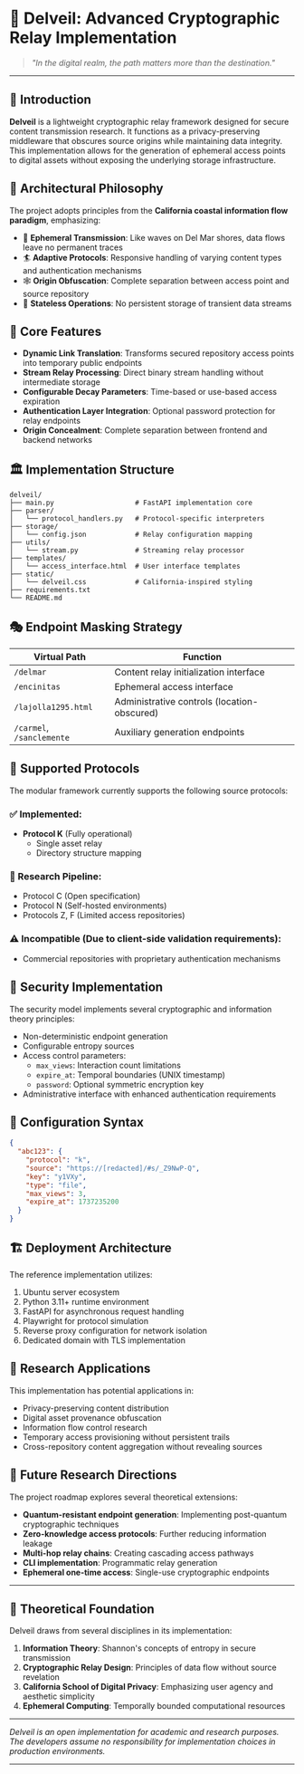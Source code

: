 # 🔮 Delveil: Advanced Cryptographic Relay Implementation

> *"In the digital realm, the path matters more than the destination."*


---

## 🧿 Introduction

**Delveil** is a lightweight cryptographic relay framework designed for secure content transmission research. It functions as a privacy-preserving middleware that obscures source origins while maintaining data integrity. This implementation allows for the generation of ephemeral access points to digital assets without exposing the underlying storage infrastructure.

## 🧩 Architectural Philosophy

The project adopts principles from the **California coastal information flow paradigm**, emphasizing:

- 🌊 **Ephemeral Transmission**: Like waves on Del Mar shores, data flows leave no permanent traces
- 🏄 **Adaptive Protocols**: Responsive handling of varying content types and authentication mechanisms
- 🕸️ **Origin Obfuscation**: Complete separation between access point and source repository
- 🧠 **Stateless Operations**: No persistent storage of transient data streams

## 🔱 Core Features

- **Dynamic Link Translation**: Transforms secured repository access points into temporary public endpoints
- **Stream Relay Processing**: Direct binary stream handling without intermediate storage
- **Configurable Decay Parameters**: Time-based or use-based access expiration
- **Authentication Layer Integration**: Optional password protection for relay endpoints
- **Origin Concealment**: Complete separation between frontend and backend networks

## 🏛️ Implementation Structure

```
delveil/
├── main.py                    # FastAPI implementation core
├── parser/
│   └── protocol_handlers.py   # Protocol-specific interpreters
├── storage/
│   └── config.json            # Relay configuration mapping
├── utils/
│   └── stream.py              # Streaming relay processor
├── templates/
│   └── access_interface.html  # User interface templates
├── static/
│   └── delveil.css            # California-inspired styling
├── requirements.txt
└── README.md
```

## 🎭 Endpoint Masking Strategy

| Virtual Path | Function |
|--------------|----------|
| `/delmar` | Content relay initialization interface |
| `/encinitas` | Ephemeral access interface |
| `/lajolla1295.html` | Administrative controls (location-obscured) |
| `/carmel`, `/sanclemente` | Auxiliary generation endpoints |

## 🧪 Supported Protocols

The modular framework currently supports the following source protocols:

### ✅ Implemented:
- **Protocol K** (Fully operational)
  - Single asset relay
  - Directory structure mapping

### 🧪 Research Pipeline:
- Protocol C (Open specification)
- Protocol N (Self-hosted environments)
- Protocols Z, F (Limited access repositories)

### ⚠️ Incompatible (Due to client-side validation requirements):
- Commercial repositories with proprietary authentication mechanisms

## 🔏 Security Implementation

The security model implements several cryptographic and information theory principles:

- Non-deterministic endpoint generation
- Configurable entropy sources
- Access control parameters:
  - `max_views`: Interaction count limitations
  - `expire_at`: Temporal boundaries (UNIX timestamp)
  - `password`: Optional symmetric encryption key
- Administrative interface with enhanced authentication requirements

## 🧮 Configuration Syntax

```json
{
  "abc123": {
    "protocol": "k",
    "source": "https://[redacted]/#s/_Z9NwP-Q",
    "key": "y1VXy",
    "type": "file",
    "max_views": 3,
    "expire_at": 1737235200
  }
}
```

## 🏗️ Deployment Architecture

The reference implementation utilizes:

1. Ubuntu server ecosystem
2. Python 3.11+ runtime environment
3. FastAPI for asynchronous request handling
4. Playwright for protocol simulation
5. Reverse proxy configuration for network isolation
6. Dedicated domain with TLS implementation

## 🔬 Research Applications

This implementation has potential applications in:

- Privacy-preserving content distribution
- Digital asset provenance obfuscation
- Information flow control research
- Temporary access provisioning without persistent trails
- Cross-repository content aggregation without revealing sources

## 🧭 Future Research Directions

The project roadmap explores several theoretical extensions:

- **Quantum-resistant endpoint generation**: Implementing post-quantum cryptographic techniques
- **Zero-knowledge access protocols**: Further reducing information leakage
- **Multi-hop relay chains**: Creating cascading access pathways
- **CLI implementation**: Programmatic relay generation
- **Ephemeral one-time access**: Single-use cryptographic endpoints

---

## 📜 Theoretical Foundation

Delveil draws from several disciplines in its implementation:

1. **Information Theory**: Shannon's concepts of entropy in secure transmission
2. **Cryptographic Relay Design**: Principles of data flow without source revelation
3. **California School of Digital Privacy**: Emphasizing user agency and aesthetic simplicity
4. **Ephemeral Computing**: Temporally bounded computational resources

---

*Delveil is an open implementation for academic and research purposes. The developers assume no responsibility for implementation choices in production environments.*


---